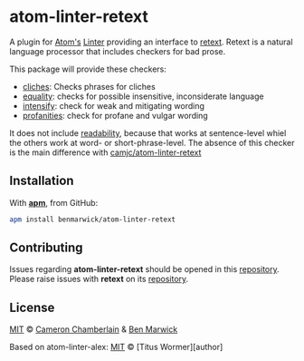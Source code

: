 # atom-linter-retext

A plugin for [Atom's][atom] [Linter][linter] providing an interface to [retext][retext]. Retext is a natural language processor that includes checkers for bad prose. 

This package will provide these checkers:

- [cliches](https://github.com/dunckr/retext-cliches): Checks phrases for cliches 
- [equality](https://github.com/retextjs/retext-equality): checks for possible insensitive, inconsiderate language 
- [intensify](https://github.com/retextjs/retext-intensify): check for weak and mitigating wording 
- [profanities](https://github.com/retextjs/retext-profanities): check for profane and vulgar wording

It does not include [readability](https://github.com/retextjs/retext-readability), because that works at sentence-level whiel the others work at word- or short-phrase-level. The absence of this checker is the main difference with [camjc/atom-linter-retext](https://github.com/camjc/atom-linter-retext)

## Installation

With [**apm**][apm], from GitHub:

```sh
apm install benmarwick/atom-linter-retext
```

## Contributing

Issues regarding **atom-linter-retext** should be opened in this
[repository][linter-issues].
Please raise issues with **retext** on its [repository][retext-issues].

## License

[MIT][license] © [Cameron Chamberlain][author1] & [Ben Marwick][author2] 

Based on atom-linter-alex:
[MIT][license] © [Titus Wormer][author]

<!-- Definitions. -->

[atom]: https://atom.io

[linter]: https://github.com/AtomLinter/Linter

[retext]: https://github.com/wooorm/retext

[apm]: https://github.com/atom/apm

[license]: LICENSE

[author1]: http://camjc.com
[author2]: https://github.com/benmarwick

[linter-issues]: https://github.com/camjc/atom-linter-retext/issues

[retext-issues]: https://github.com/wooorm/retext/issues
